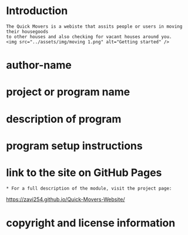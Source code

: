 # Introduction
    The Quick Movers is a webiste that assits people or users in moving their housegoods 
    to other houses and also checking for vacant houses around you.
    <img src="../assets/img/moving 1.png" alt="Getting started" />
# author-name
# project or program name
# description of program
# program setup instructions
# link to the site on GitHub Pages
    * For a full description of the module, visit the project page:
   https://zavi254.github.io/Quick-Movers-Website/

# copyright and license information